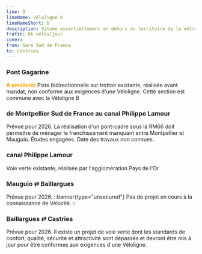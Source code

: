 ```yaml
---
line: D
lineName: Véloligne D
lineNameShort: D
description: Située essentiellement en dehors du territoire de la métropole de Montpellier cette Véloligne reliera Montpellier-Sud de France à Castries en passant au nord de Mauguio et par Baillargues. L'ensemble de la Véloligne doit être livrée pour 2026.
trafic: 0k vélos/jour
cover:
from: Gare Sud de France
to: Castries
---
```


### Pont Gagarine
<span style="color:orange;font-weight:bold">À améliorer</span> Piste bidirectionnelle sur trottoir existante, réalisée avant mandat, non conforme aux exigences d'une Véloligne. Cette section est commune avec la Véloligne B


### de Montpellier Sud de France au canal Philippe Lamour

Prévue pour 2026. La réalisation d'un pont-cadre sous la RM66 doit permettre de ménager le franchissement manquant entre Montpellier et Mauguio. Études engagées. Date des travaux non connues.

### canal Philippe Lamour

Voie verte existante, réalisée par l'agglomération Pays de l'Or

### Mauguio ⇄ Baillargues
Prévue pour 2026.
::banner{type="unsecured"}
Pas de projet en cours à la connaissance de Vélocité.
::

### Baillargues ⇄ Castries

Prévue pour 2026. Il existe un projet de voie verte dont les standards de confort, qualité, sécurité et attractivité sont dépassés et devront être mis à jour pour être conformes aux exigences d'une Véloligne.
